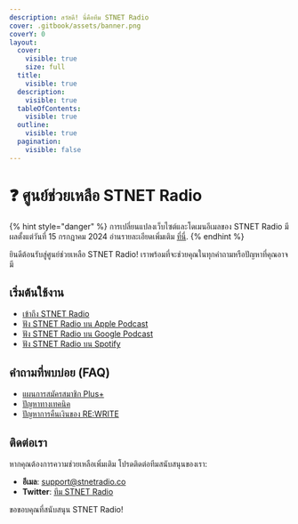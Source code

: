 ```yaml
---
description: สวัสดี! นี่คือทีม STNET Radio
cover: .gitbook/assets/banner.png
coverY: 0
layout:
  cover:
    visible: true
    size: full
  title:
    visible: true
  description:
    visible: true
  tableOfContents:
    visible: true
  outline:
    visible: true
  pagination:
    visible: false
---
```


# ❓ ศูนย์ช่วยเหลือ STNET Radio

{% hint style="danger" %}
การเปลี่ยนแปลงเว็บไซต์และโดเมนอีเมลของ STNET Radio มีผลตั้งแต่วันที่ 15 กรกฎาคม 2024 อ่านรายละเอียดเพิ่มเติม [ที่นี่](announce/Jul1524.md).
{% endhint %}

ยินดีต้อนรับสู่ศูนย์ช่วยเหลือ STNET Radio! เราพร้อมที่จะช่วยคุณในทุกคำถามหรือปัญหาที่คุณอาจมี

## เริ่มต้นใช้งาน

- [เข้าถึง STNET Radio](getting-started/access.md)
- [ฟัง STNET Radio บน Apple Podcast](guides/apple-podcast.md)
- [ฟัง STNET Radio บน Google Podcast](guides/google-podcast.md)
- [ฟัง STNET Radio บน Spotify](guides/spotify.md)

## คำถามที่พบบ่อย (FAQ)

- [แผนการสมัครสมาชิก Plus+](plus/available-list.md)
- [ปัญหาทางเทคนิค](https://docs.stnetradio.co)
- [ปัญหาการคืนเงินของ RE:WRITE](rewrite/refund.md)

## ติดต่อเรา

หากคุณต้องการความช่วยเหลือเพิ่มเติม โปรดติดต่อทีมสนับสนุนของเรา:

- **อีเมล**: [support@stnetradio.co](mailto:support@stnetradio.co)
- **Twitter**: [ทีม STNET Radio](https://twitter.com/teamstnetradio)

ขอขอบคุณที่สนับสนุน STNET Radio!